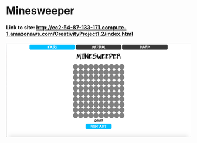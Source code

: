 # Minesweeper

#### Link to site: http://ec2-54-87-133-171.compute-1.amazonaws.com/CreativityProject1.2/index.html
![alt tag](https://raw.githubusercontent.com/awalke/Minesweeper/master/Media/minesweeper.png)
